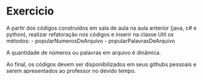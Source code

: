 # Exercicio
A partir dos códigos construídos em sala de aula na aula anterior (java, c# e python), realizar refatoração nos códigos e inserir na classe Util os métodos:
    - popularNumerosDeArquivo
    - popularPalavrasDeArquivo
 
A quantidade de números ou palavras em arquivo é dinâmica.
 
Ao final, os códigos devem ser disponibilizados em seus githubs pessoais e serem apresentados ao professor no devido tempo.

